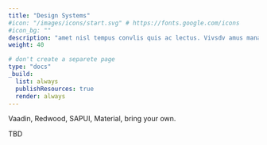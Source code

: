 ```yaml
---
title: "Design Systems"
#icon: "/images/icons/start.svg" # https://fonts.google.com/icons
#icon_bg: ""
description: "amet nisl tempus convlis quis ac lectus. Vivsdv amus mana justo, lacinia eget"
weight: 40

# don't create a separete page
type: "docs"
_build:
  list: always
  publishResources: true
  render: always
---
```


Vaadin, Redwood, SAPUI, Material, bring your own.

TBD
